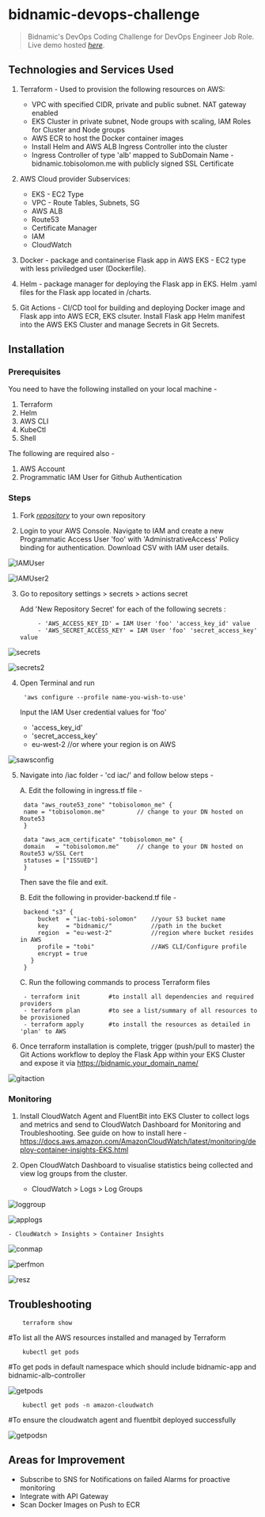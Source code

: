 # bidnamic-devops-challenge

> Bidnamic's DevOps Coding Challenge for DevOps Engineer Job Role.  
> Live demo hosted [_here_](https://bidnamic.tobisolomon.me/). 

## Technologies and Services Used

1. Terraform - Used to provision the following resources on AWS:
    - VPC with specified CIDR, private and public subnet. NAT gateway enabled
    - EKS Cluster in private subnet, Node groups with scaling, IAM Roles for Cluster and Node groups
    - AWS ECR to host the Docker container images
    - Install Helm and AWS ALB Ingress Controller into the cluster
    - Ingress Controller of type 'alb' mapped to SubDomain Name - bidnamic.tobisolomon.me with publicly signed SSL Certificate

2. AWS Cloud provider
   Subservices:
   - EKS - EC2 Type 
   - VPC - Route Tables, Subnets, SG
   - AWS ALB
   - Route53
   - Certificate Manager
   - IAM
   - CloudWatch

3. Docker - package and containerise Flask app in AWS EKS - EC2 type with less priviledged user (Dockerfile).

4. Helm - package manager for deploying the Flask app in EKS. Helm .yaml files for the Flask app located in /charts.

5. Git Actions - CI/CD tool for building and deploying Docker image and Flask app into AWS ECR, EKS clsuter. Install Flask app Helm manifest into the AWS EKS Cluster and manage Secrets in Git Secrets.


## Installation
### Prerequisites 
You need to have the following installed on your local machine -

1. Terraform
2. Helm
3. AWS CLI
5. KubeCtl
6. Shell 

The following are required also -

1. AWS Account
2. Programmatic IAM User for Github Authentication
 

### Steps
1. Fork [_repository_](https://github.com/kryfnut/bidnamic-devops-challenge.git) to your own repository
    
2. Login to your AWS Console. Navigate to IAM and create a new Programmatic Access User 'foo' with 'AdministrativeAccess' Policy binding for authentication. Download CSV with IAM user details.

![IAMUser](./images/IAMUser.png)

![IAMUser2](./images/IAMUser2.png)
    
3. Go to repository settings > secrets > actions secret
    
    Add 'New Repository Secret' for each of the following secrets :

            - 'AWS_ACCESS_KEY_ID' = IAM User 'foo' 'access_key_id' value 
            - 'AWS_SECRET_ACCESS_KEY' = IAM User 'foo' 'secret_access_key' value

![secrets](./images/secret.png)

![secrets2](./images/secret2.png)

4. Open Terminal and run 

        'aws configure --profile name-you-wish-to-use'
    
    Input the IAM User credential values for 'foo'
    - 'access_key_id'
    - 'secret_access_key'
    - eu-west-2             //or where your region is on AWS
    
![sawsconfig](./images/awsconfig.png)
    
5. Navigate into /iac folder - 'cd iac/' and follow below steps -

    A. Edit the following in ingress.tf file -
    
        data "aws_route53_zone" "tobisolomon_me" {
        name = "tobisolomon.me"         // change to your DN hosted on Route53
        }

        data "aws_acm_certificate" "tobisolomon_me" {
        domain   = "tobisolomon.me"     // change to your DN hosted on Route53 w/SSL Cert
        statuses = ["ISSUED"]
        }                

    Then save the file and exit.

    B. Edit the following in provider-backend.tf file -

        backend "s3" {
            bucket  = "iac-tobi-solomon"    //your S3 bucket name 
            key     = "bidnamic/"           //path in the bucket
            region  = "eu-west-2"           //region where bucket resides in AWS
            profile = "tobi"                //AWS CLI/Configure profile 
            encrypt = true
          }
        }

    C.  Run the following commands to process Terraform files

        - terraform init        #to install all dependencies and required providers
        - terraform plan        #to see a list/summary of all resources to be provisioned
        - terraform apply       #to install the resources as detailed in 'plan' to AWS

6. Once terraform installation is complete, trigger (push/pull to master) the Git Actions workflow to deploy the Flask App within your EKS Cluster and expose it via https://bidnamic.your_domain_name/

![gitaction](./images/gitaction.png)

### Monitoring
    
1. Install CloudWatch Agent and FluentBit into EKS Cluster to collect logs and metrics and send to CloudWatch Dashboard for Monitoring and Troubleshooting. See guide on how to install here - https://docs.aws.amazon.com/AmazonCloudWatch/latest/monitoring/deploy-container-insights-EKS.html

2. Open CloudWatch Dashboard to visualise statistics being collected and view log groups from the cluster.
    - CloudWatch > Logs > Log Groups
    
![loggroup](./images/loggroup.png)

![applogs](./images/applogs.png)

    - CloudWatch > Insights > Container Insights

![conmap](./images/conmap.png)

![perfmon](./images/perfmon.png)

![resz](./images/resz.png)

## Troubleshooting

        terraform show                          
#To list all the AWS resources installed and managed by Terraform

        kubectl get pods                         
#To get pods in default namespace which should include bidnamic-app and bidnamic-alb-controller

![getpods](./images/getpods.png)

        kubectl get pods -n amazon-cloudwatch    
#To ensure the cloudwatch agent and fluentbit deployed successfully

![getpodsn](./images/getpodsn.png)

## Areas for Improvement
- Subscribe to SNS for Notifications on failed Alarms for proactive monitoring
- Integrate with API Gateway
- Scan Docker Images on Push to ECR
